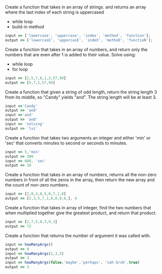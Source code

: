 Create a function that takes in an array of strings.
and returns an array where the last index of each string is uppercased
- while loop
- build-in method
```js
input => ['lowercase', 'uppercase', 'index', 'method', 'function'];
output => ['lowercasE', 'uppercasE', 'indeX', 'methoD', 'functioN'];
```

Create a function that takes in an array of numbers, and return only the numbers that are even after 1 is added to their value.
Solve using:
 - while loop
 - for loop

```js
input => [2,5,7,8,1,2,57,99]
output => [5,7,1,57,99]
```

Create a function that given a string of odd length, return the string length 3 from its middle, so "Candy" yields "and". The string length will be at least 3.


```js
input =>'Candy' 
output => 'and'
input =>'and'
output => 'and'
input => 'solving'
output => 'lvi'
```

Create a function that takes two arguments an integer and either 'min' or 'sec' that converts minutes to second or seconds to minutes.
```js 
input => 5,'min'
output => 300
input => 600, 'sec'
output => 10 
```

Create a function that takes in an array of numbers, returns all the non-zero numbers in front of all the zeros in the array, then return the new array and the count of non-zero numbers.

```js
input => [2,0,3,0,5,0,7,1,0]
output => [2,3,5,7,1,0,0,0,0,], 4
```

Create a function that takes in array of integer, find the two numbers that when multiplied together give the greatest product, and return that product.

```js
input => [2,7,5,8,3,9,1]
output => 72
```

Create a function that returns the number of argument it was called with.

```js
input => howManyArgs()
output => 0
input => howManyArgs(1,3,5)
output => 3
input => howManyArgs(false,'maybe','perhaps', 'nah bruh',true)
output => 5
```